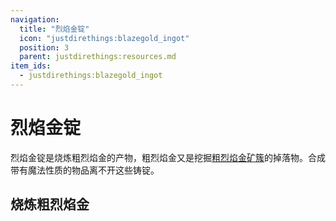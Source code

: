 ```yaml
---
navigation:
  title: "烈焰金锭"
  icon: "justdirethings:blazegold_ingot"
  position: 3
  parent: justdirethings:resources.md
item_ids:
  - justdirethings:blazegold_ingot
---
```


# 烈焰金锭

烈焰金锭是烧炼粗烈焰金的产物，粗烈焰金又是挖掘[粗烈焰金矿簇](./res_blazegold_raw.md)的掉落物。合成带有魔法性质的物品离不开这些铸锭。

## 烧炼粗烈焰金



<Recipe id="justdirethings:blazegold_ingot_smelted" />

